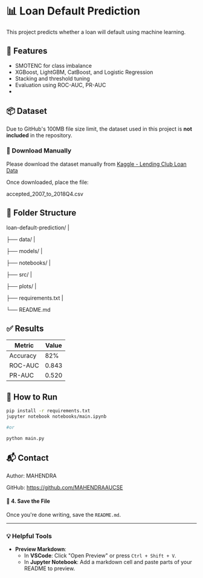 # 📊 Loan Default Prediction

This project predicts whether a loan will default using machine learning.

## 🚀 Features
- SMOTENC for class imbalance
- XGBoost, LightGBM, CatBoost, and Logistic Regression
- Stacking and threshold tuning
- Evaluation using ROC-AUC, PR-AUC
- 
## 📦 Dataset

Due to GitHub's 100MB file size limit, the dataset used in this project is **not included** in the repository.

### 🔗 Download Manually

Please download the dataset manually from [Kaggle - Lending Club Loan Data]([https://www.kaggle.com/datasets/wordsforthewise/lending-club])

Once downloaded, place the file:

accepted_2007_to_2018Q4.csv

## 📁 Folder Structure
loan-default-prediction/
|

├── data/
|

├── models/
|

├── notebooks/
|

├── src/
|

├── plots/
|

├── requirements.txt
|

└── README.md

## ✅ Results

| Metric     | Value  |
|------------|--------|
| Accuracy   | 82%    |
| ROC-AUC    | 0.843  |
| PR-AUC     | 0.520  |

## 🔧 How to Run

```bash
pip install -r requirements.txt
jupyter notebook notebooks/main.ipynb

#or

python main.py
```

## 📬 Contact

Author: MAHENDRA

GitHub: https://github.com/MAHENDRAAUCSE
#### 🔹 **4. Save the File**

Once you're done writing, save the `README.md`.

---

### 💡 Helpful Tools

- **Preview Markdown**:
  - In **VSCode**: Click "Open Preview" or press `Ctrl + Shift + V`.
  - In **Jupyter Notebook**: Add a markdown cell and paste parts of your README to preview.


